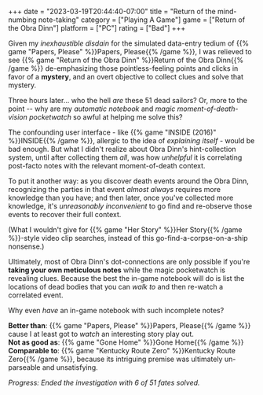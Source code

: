 +++
date = "2023-03-19T20:44:40-07:00"
title = "Return of the mind-numbing note-taking"
category = ["Playing A Game"]
game = ["Return of the Obra Dinn"]
platform = ["PC"]
rating = ["Bad"]
+++

Given my <i>inexhaustible disdain</i> for the simulated data-entry tedium of {{% game "Papers, Please" %}}Papers, Please{{% /game %}}, I was relieved to see {{% game "Return of the Obra Dinn" %}}Return of the Obra Dinn{{% /game %}} de-emphasizing those pointless-feeling points and clicks in favor of a <b>mystery</b>, and an overt objective to collect clues and solve that mystery.

Three hours later... who the hell <i>are</i> these 51 dead sailors?  Or, more to the point -- why are my <i>automatic notebook</i> and <i>magic moment-of-death-vision pocketwatch</i> so awful at helping me solve this?

The confounding user interface - like {{% game "INSIDE (2016)" %}}INSIDE{{% /game %}}, allergic to the idea of <i>explaining itself</i> - would be bad enough.  But what I didn't realize about Obra Dinn's hint-collection system, until after collecting them <i>all</i>, was how <i>unhelpful</i> it is correlating post-facto notes with the relevant moment-of-death context.

To put it another way: as you discover death events around the Obra Dinn, recognizing the parties in that event <i>almost always</i> requires more knowledge than you have; and then later, once you've collected more knowledge, it's <i>unreasonably inconvenient</i> to go find and re-observe those events to recover their full context.

(What I wouldn't give for {{% game "Her Story" %}}Her Story{{% /game %}}-style video clip searches, instead of this go-find-a-corpse-on-a-ship nonsense.)

Ultimately, most of Obra Dinn's dot-connections are only possible if you're <b>taking your own meticulous notes</b> while the magic pocketwatch is revealing clues.  Because the best the in-game notebook will do is list the locations of dead bodies that you can <i>walk to</i> and then re-watch a correlated event.

Why even <i>have</i> an in-game notebook with such incomplete notes?

<b>Better than</b>: {{% game "Papers, Please" %}}Papers, Please{{% /game %}} cause I at least got to <i>watch</i> an interesting story play out.  
<b>Not as good as</b>: {{% game "Gone Home" %}}Gone Home{{% /game %}}  
<b>Comparable to</b>: {{% game "Kentucky Route Zero" %}}Kentucky Route Zero{{% /game %}}, because its intriguing premise was ultimately un-parseable and unsatisfying.

<i>Progress: Ended the investigation with 6 of 51 fates solved.</i>

